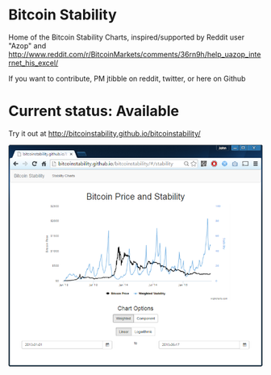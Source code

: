 # Bitcoin Stability
Home of the Bitcoin Stability Charts, inspired/supported by Reddit user "Azop" and http://www.reddit.com/r/BitcoinMarkets/comments/36rn9h/help_uazop_internet_his_excel/

If you want to contribute, PM jtibble on reddit, twitter, or here on Github

# Current status: Available

Try it out at http://bitcoinstability.github.io/bitcoinstability/

![Screenshot](./screenshots/readme-screenshot.png)

